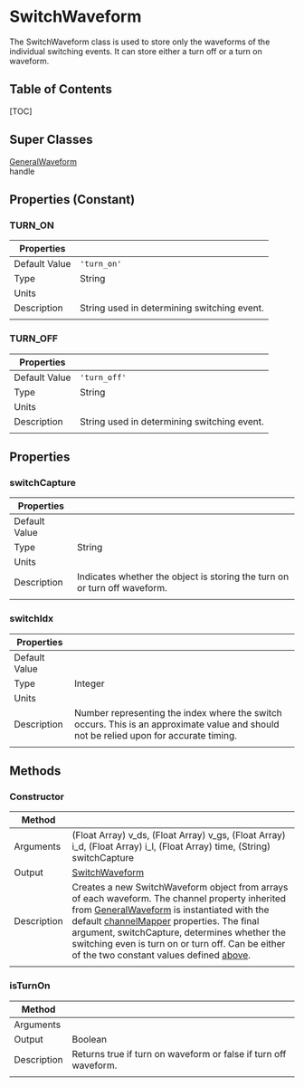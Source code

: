 # SwitchWaveform
The SwitchWaveform class is used to store only the waveforms of the individual switching events. It can store either a turn off or a turn on waveform.
## Table of Contents
[TOC]

## Super Classes
[GeneralWaveform][GeneralWaveform]   
handle

## Properties (Constant)
### TURN_ON
| Properties | |
|---------|:--|
| Default Value | <code class="prettyprint lang-MATLAB">'turn_on'</code> |
| Type | String |
| Units |  |
| Description | String used in determining switching event. |
|||

### TURN_OFF
| Properties | |
|---------|:--|
| Default Value | <code class="prettyprint lang-MATLAB">'turn_off'</code> |
| Type | String |
| Units |  |
| Description | String used in determining switching event. |
|||

## Properties
### switchCapture
| Properties | |
|---------|:--|
| Default Value |  |
| Type | String |
| Units |  |
| Description | Indicates whether the object is storing the turn on or turn off waveform. |
|||

### switchIdx
| Properties | |
|---------|:--|
| Default Value |  |
| Type | Integer |
| Units |  |
| Description | Number representing the index where the switch occurs. This is an approximate value and should not be relied upon for accurate timing.  |
|||

## Methods
### Constructor
| Method | |
|--------|:--|
| Arguments | (Float Array) v_ds, (Float Array) v_gs, (Float Array) i_d, (Float Array) i_l, (Float Array) time, (String) switchCapture |
| Output | [SwitchWaveform][SwitchWaveform] |
| Description | Creates a new SwitchWaveform object from arrays of each waveform. The channel property inherited from [GeneralWaveform][GeneralWaveform] is instantiated with the default [channelMapper][channelMapper] properties. The final argument, switchCapture, determines whether the switching even is turn on or turn off. Can be either of the two constant values defined [above](#properties-constant).|
|||

### isTurnOn
| Method | |
|--------|:--|
| Arguments |  |
| Output | Boolean |
| Description | Returns true if turn on waveform or false if turn off waveform. |
|||



[channelMapper]: channelMapper.html
[checkLoadInductor]: checkLoadInductor.html
[DoublePulseResults]: DoublePulseResults.html
[Double_Pulse_Test]: Double_Pulse_Test.html
[DPTSettings]: DPTSettings.html
[extractWaveforms]: extractWaveforms.html
[extract_turn_on_waveform]: extract_turn_on_waveform.html
[findDeskew]: findDeskew.html
[FullWaveform]: FullWaveform.html
[GeneralWaveform]: GeneralWaveform.html
[Keithley2260B]: Keithley2260B.html
[min2Scale]: min2Scale.html
[processWaveform]: processWaveform.html
[pulse_generator]: pulse_generator.html
[rescaleAndRepulse]: rescaleAndRepulse.html
[runDoublePulseTest]: runDoublePulseTest.html
[SCPI_FunctionGenerator]: SCPI_FunctionGenerator.html
[SCPI_Instrument]: SCPI_Instrument.html
[SCPI_Oscilloscope]: SCPI_Oscilloscope.html
[SCPI_VoltageSource]: SCPI_VoltageSource.html
[SettingsSweepObject]: SettingsSweepObject.html
[setVoltageToLoad]: setVoltageToLoad.html
[SimpleSettings]: SimpleSettings.html
[SorensonVoltageSource]: SorensonVoltageSource.html
[splitWaveforms]: splitWaveforms.html
[SurfacePlotSettings]: SurfacePlotSettings.html
[SweepPlotSettings]: SweepPlotSettings.html
[SweepResults]: SweepResults.html
[SwitchWaveform]: SwitchWaveform.html
[waveformTimeIdx]: waveformTimeIdx.html
[WindowSize]: WindowSize.html